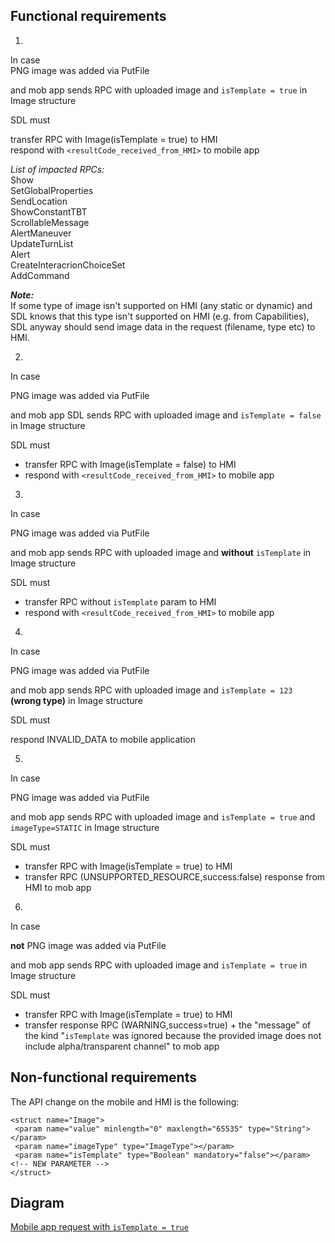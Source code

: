 ## Functional requirements  

1.  
In case  
PNG image was added via PutFile

and mob app sends RPC with uploaded image and `isTemplate = true` in Image structure

SDL must  

transfer RPC with Image(isTemplate = true) to HMI  
respond with `<resultCode_received_from_HMI>` to mobile app

_List of impacted RPCs:_  
Show  
SetGlobalProperties  
SendLocation  
ShowConstantTBT  
ScrollableMessage  
AlertManeuver  
UpdateTurnList  
Alert  
CreateInteracrionChoiceSet  
AddCommand  


**_Note:_**  
If some type of image isn't supported on HMI (any static or dynamic) and SDL knows that this type isn't supported on HMI (e.g. from Capabilities), SDL anyway should send image data in the request (filename, type etc) to HMI.

2.	
In case

PNG image was added via PutFile

and mob app SDL sends RPC with uploaded image and `isTemplate = false` in Image structure

SDL must  

- transfer RPC with Image(isTemplate = false) to HMI  
- respond with `<resultCode_received_from_HMI>` to mobile app  

3.  
In case

PNG image was added via PutFile

and mob app sends RPC with uploaded image and **without** `isTemplate` in Image structure

SDL must  

- transfer RPC without `isTemplate` param to HMI  
- respond with `<resultCode_received_from_HMI>` to mobile app

4.  
In case

PNG image was added via PutFile

and mob app sends RPC with uploaded image and `isTemplate = 123` **(wrong type)** in Image structure

SDL must  

respond INVALID_DATA to mobile application  

5.  
In case  

PNG image was added via PutFile

and mob app sends RPC with uploaded image and `isTemplate = true`
and `imageType=STATIC` in Image structure  

SDL must  

- transfer RPC with Image(isTemplate = true) to HMI 
- transfer RPC (UNSUPPORTED_RESOURCE,success:false) response from HMI to mob app

6.  
In case

**not** PNG image was added via PutFile  

and mob app sends RPC with uploaded image and `isTemplate = true` in Image structure  

SDL must  

- transfer RPC with Image(isTemplate = true) to HMI 
- transfer response RPC (WARNING,success=true) + the "message" of the kind "`isTemplate` was ignored because the provided image does not include alpha/transparent channel" to mob app
  

## Non-functional requirements 
The API change on the mobile and HMI is the following:  

```
<struct name="Image">
 <param name="value" minlength="0" maxlength="65535" type="String"></param>
 <param name="imageType" type="ImageType"></param>
 <param name="isTemplate" type="Boolean" mandatory="false"></param> <!-- NEW PARAMETER -->
</struct>  
```  

## Diagram

[Mobile app request with `isTemplate = true`](https://github.com/smartdevicelink/sdl_requirements/master/detailed_docs/accessories/RPC_Image_isTemplate.png)